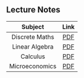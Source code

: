 ## Lecture Notes

| Subject | Link |
|:-:|:-:|
| Discrete Maths | [PDF](./discrete%20maths/lectures/) |
| Linear Algebra | [PDF](./linear%20algebra/lectures/) |
| Calculus | [PDF](./calculus/lectures/) |
| Microeconomics | [PDF](./microeconomics/) |